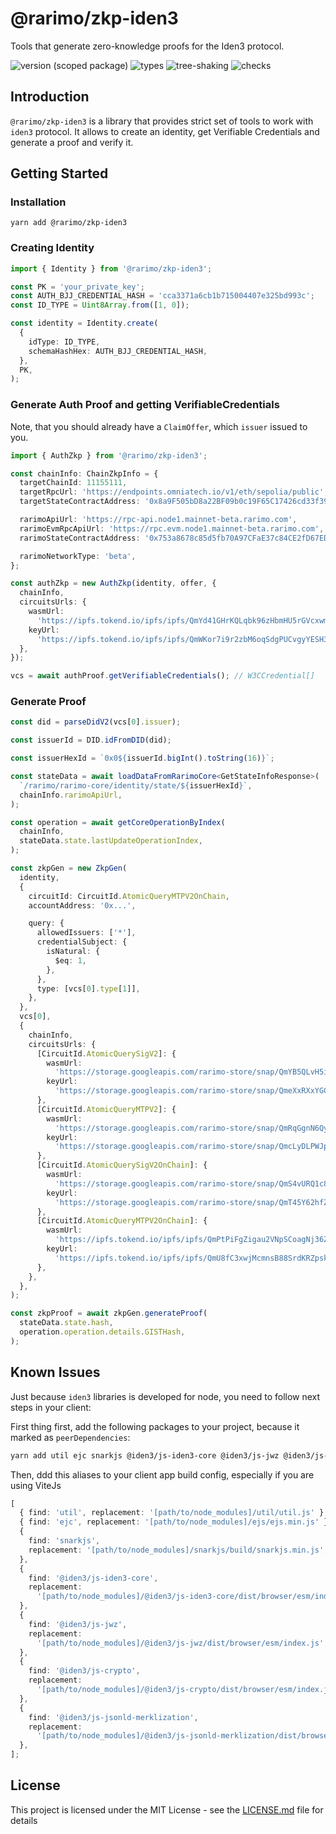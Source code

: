# @rarimo/zkp-iden3

Tools that generate zero-knowledge proofs for the Iden3 protocol.

![version (scoped package)](https://badgen.net/npm/v/@rarimo/zkp-iden3)
![types](https://badgen.net/npm/types/@rarimo/zkp-iden3)
![tree-shaking](https://badgen.net/bundlephobia/tree-shaking/@rarimo/zkp-iden3)
![checks](https://badgen.net/github/checks/rarimo/rarime/main)

## Introduction

`@rarimo/zkp-iden3` is a library that provides strict set of tools to work with `iden3` protocol. It allows to create an identity, get Verifiable Credentials and generate a proof and verify it.

## Getting Started

### Installation

```
yarn add @rarimo/zkp-iden3
```

### Creating Identity

```ts
import { Identity } from '@rarimo/zkp-iden3';

const PK = 'your_private_key';
const AUTH_BJJ_CREDENTIAL_HASH = 'cca3371a6cb1b715004407e325bd993c';
const ID_TYPE = Uint8Array.from([1, 0]);

const identity = Identity.create(
  {
    idType: ID_TYPE,
    schemaHashHex: AUTH_BJJ_CREDENTIAL_HASH,
  },
  PK,
);
```

### Generate Auth Proof and getting VerifiableCredentials

Note, that you should already have a `ClaimOffer`, which `issuer` issued to you.

```ts
import { AuthZkp } from '@rarimo/zkp-iden3';

const chainInfo: ChainZkpInfo = {
  targetChainId: 11155111,
  targetRpcUrl: 'https://endpoints.omniatech.io/v1/eth/sepolia/public',
  targetStateContractAddress: '0x8a9F505bD8a22BF09b0c19F65C17426cd33f3912',

  rarimoApiUrl: 'https://rpc-api.node1.mainnet-beta.rarimo.com',
  rarimoEvmRpcApiUrl: 'https://rpc.evm.node1.mainnet-beta.rarimo.com',
  rarimoStateContractAddress: '0x753a8678c85d5fb70A97CFaE37c84CE2fD67EDE8',

  rarimoNetworkType: 'beta',
};

const authZkp = new AuthZkp(identity, offer, {
  chainInfo,
  circuitsUrls: {
    wasmUrl:
      'https://ipfs.tokend.io/ipfs/ipfs/QmYd41GHrKQLqbk96zHbmHU5rGVcxwmAgBpRqLCGLK7LQu',
    keyUrl:
      'https://ipfs.tokend.io/ipfs/ipfs/QmWKor7i9r2zbM6oqSdgPUCvgyYESH39qXk1f5tbdeaAg7',
  },
});

vcs = await authProof.getVerifiableCredentials(); // W3CCredential[]
```

### Generate Proof

```ts
const did = parseDidV2(vcs[0].issuer);

const issuerId = DID.idFromDID(did);

const issuerHexId = `0x0${issuerId.bigInt().toString(16)}`;

const stateData = await loadDataFromRarimoCore<GetStateInfoResponse>(
  `/rarimo/rarimo-core/identity/state/${issuerHexId}`,
  chainInfo.rarimoApiUrl,
);

const operation = await getCoreOperationByIndex(
  chainInfo,
  stateData.state.lastUpdateOperationIndex,
);

const zkpGen = new ZkpGen(
  identity,
  {
    circuitId: CircuitId.AtomicQueryMTPV2OnChain,
    accountAddress: '0x...',

    query: {
      allowedIssuers: ['*'],
      credentialSubject: {
        isNatural: {
          $eq: 1,
        },
      },
      type: [vcs[0].type[1]],
    },
  },
  vcs[0],
  {
    chainInfo,
    circuitsUrls: {
      [CircuitId.AtomicQuerySigV2]: {
        wasmUrl:
          'https://storage.googleapis.com/rarimo-store/snap/QmYB5QLvH5ihiedxvzkG3XPQngjxcS8wc1xCAoKnGS5GfC',
        keyUrl:
          'https://storage.googleapis.com/rarimo-store/snap/QmeXxRXxYGCwa48ANikH5Knzi9cgkmhumPbMtjTKNYkThL',
      },
      [CircuitId.AtomicQueryMTPV2]: {
        wasmUrl:
          'https://storage.googleapis.com/rarimo-store/snap/QmRqGgnN6Qy4LuPxQKH2wrADNe4aJb8wYJhS1ky9zbLS8t',
        keyUrl:
          'https://storage.googleapis.com/rarimo-store/snap/QmcLyDLPWJpyEWeR9KkWQuGHAqifnwpDAWBX1R6a7g6F6a',
      },
      [CircuitId.AtomicQuerySigV2OnChain]: {
        wasmUrl:
          'https://storage.googleapis.com/rarimo-store/snap/QmS4vURQ1c8tgALSokdTYVqx5E9FmASbu964W3JevnM3B4',
        keyUrl:
          'https://storage.googleapis.com/rarimo-store/snap/QmT45Y62hfZnADq6VvKGjNR8foNb2KjcyG4AStRRAN9iHm',
      },
      [CircuitId.AtomicQueryMTPV2OnChain]: {
        wasmUrl:
          'https://ipfs.tokend.io/ipfs/ipfs/QmPtPiFgZigau2VNpSCoagNj36ZpuuATRNvyNPAvvUgvq6',
        keyUrl:
          'https://ipfs.tokend.io/ipfs/ipfs/QmU8fC3xwjMcmnsB88SrdKRZpskhxUwBRnaLMa1AcN9ERj',
      },
    },
  },
);

const zkpProof = await zkpGen.generateProof(
  stateData.state.hash,
  operation.operation.details.GISTHash,
);
```

## Known Issues

Just because `iden3` libraries is developed for node, you need to follow next steps in your client:

First thing first, add the following packages to your project, because it marked as `peerDependencies`:

```bash
yarn add util ejc snarkjs @iden3/js-iden3-core @iden3/js-jwz @iden3/js-crypto @iden3/js-jsonld-merklization
```

Then, ddd this aliases to your client app build config, especially if you are using ViteJs

```ts
[
  { find: 'util', replacement: '[path/to/node_modules]/util/util.js' },
  { find: 'ejc', replacement: '[path/to/node_modules]/ejs/ejs.min.js' },
  {
    find: 'snarkjs',
    replacement: '[path/to/node_modules]/snarkjs/build/snarkjs.min.js',
  },
  {
    find: '@iden3/js-iden3-core',
    replacement:
      '[path/to/node_modules]/@iden3/js-iden3-core/dist/browser/esm/index.js',
  },
  {
    find: '@iden3/js-jwz',
    replacement:
      '[path/to/node_modules]/@iden3/js-jwz/dist/browser/esm/index.js',
  },
  {
    find: '@iden3/js-crypto',
    replacement:
      '[path/to/node_modules]/@iden3/js-crypto/dist/browser/esm/index.js',
  },
  {
    find: '@iden3/js-jsonld-merklization',
    replacement:
      '[path/to/node_modules]/@iden3/js-jsonld-merklization/dist/browser/esm/index.js',
  },
];
```

## License

This project is licensed under the MIT License - see the [LICENSE.md](../../LICENSE) file for details
